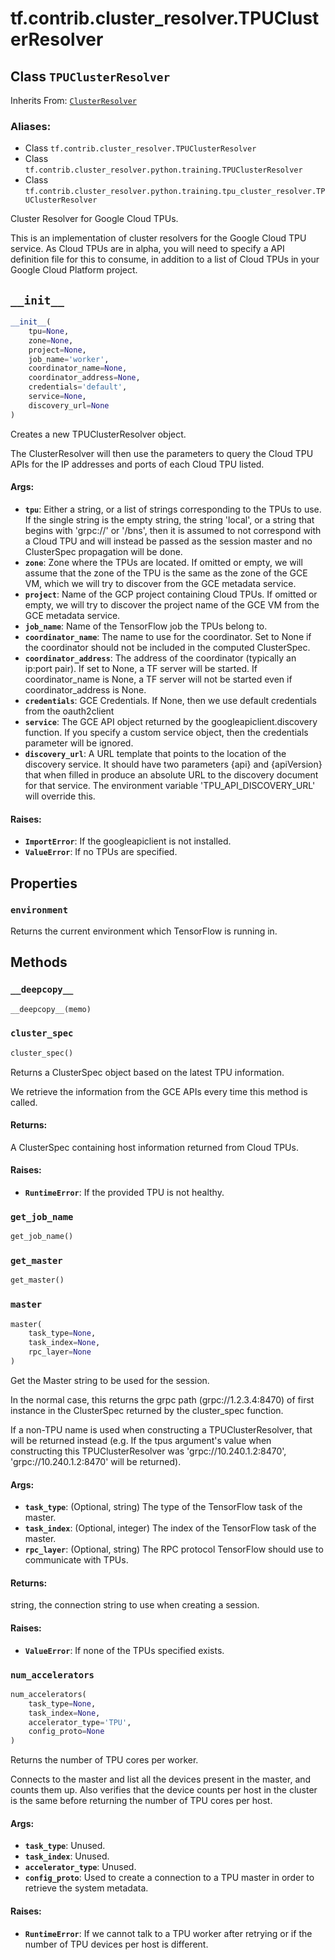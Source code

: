 <div itemscope itemtype="http://developers.google.com/ReferenceObject">
<meta itemprop="name" content="tf.contrib.cluster_resolver.TPUClusterResolver" />
<meta itemprop="path" content="Stable" />
<meta itemprop="property" content="environment"/>
<meta itemprop="property" content="__deepcopy__"/>
<meta itemprop="property" content="__init__"/>
<meta itemprop="property" content="cluster_spec"/>
<meta itemprop="property" content="get_job_name"/>
<meta itemprop="property" content="get_master"/>
<meta itemprop="property" content="master"/>
<meta itemprop="property" content="num_accelerators"/>
</div>

# tf.contrib.cluster_resolver.TPUClusterResolver

## Class `TPUClusterResolver`

Inherits From: [`ClusterResolver`](../../../tf/contrib/cluster_resolver/ClusterResolver.md)

### Aliases:

* Class `tf.contrib.cluster_resolver.TPUClusterResolver`
* Class `tf.contrib.cluster_resolver.python.training.TPUClusterResolver`
* Class `tf.contrib.cluster_resolver.python.training.tpu_cluster_resolver.TPUClusterResolver`

Cluster Resolver for Google Cloud TPUs.

This is an implementation of cluster resolvers for the Google Cloud TPU
service. As Cloud TPUs are in alpha, you will need to specify a API definition
file for this to consume, in addition to a list of Cloud TPUs in your Google
Cloud Platform project.

<h2 id="__init__"><code>__init__</code></h2>

``` python
__init__(
    tpu=None,
    zone=None,
    project=None,
    job_name='worker',
    coordinator_name=None,
    coordinator_address=None,
    credentials='default',
    service=None,
    discovery_url=None
)
```

Creates a new TPUClusterResolver object.

The ClusterResolver will then use the parameters to query the Cloud TPU APIs
for the IP addresses and ports of each Cloud TPU listed.

#### Args:

* <b>`tpu`</b>: Either a string, or a list of strings corresponding to the TPUs to
    use. If the single string is the empty string, the string 'local', or a
    string that begins with 'grpc://' or '/bns', then it is assumed to not
    correspond with a Cloud TPU and will instead be passed as the session
    master and no ClusterSpec propagation will be done.
* <b>`zone`</b>: Zone where the TPUs are located. If omitted or empty, we will assume
    that the zone of the TPU is the same as the zone of the GCE VM, which we
    will try to discover from the GCE metadata service.
* <b>`project`</b>: Name of the GCP project containing Cloud TPUs. If omitted or
    empty, we will try to discover the project name of the GCE VM from the
    GCE metadata service.
* <b>`job_name`</b>: Name of the TensorFlow job the TPUs belong to.
* <b>`coordinator_name`</b>: The name to use for the coordinator. Set to None if the
    coordinator should not be included in the computed ClusterSpec.
* <b>`coordinator_address`</b>: The address of the coordinator (typically an ip:port
    pair). If set to None, a TF server will be started. If coordinator_name
    is None, a TF server will not be started even if coordinator_address is
    None.
* <b>`credentials`</b>: GCE Credentials. If None, then we use default credentials
    from the oauth2client
* <b>`service`</b>: The GCE API object returned by the googleapiclient.discovery
    function. If you specify a custom service object, then the credentials
    parameter will be ignored.
* <b>`discovery_url`</b>: A URL template that points to the location of
    the discovery service. It should have two parameters {api} and
    {apiVersion} that when filled in produce an absolute URL to the
    discovery document for that service. The environment variable
    'TPU_API_DISCOVERY_URL' will override this.


#### Raises:

* <b>`ImportError`</b>: If the googleapiclient is not installed.
* <b>`ValueError`</b>: If no TPUs are specified.



## Properties

<h3 id="environment"><code>environment</code></h3>

Returns the current environment which TensorFlow is running in.



## Methods

<h3 id="__deepcopy__"><code>__deepcopy__</code></h3>

``` python
__deepcopy__(memo)
```



<h3 id="cluster_spec"><code>cluster_spec</code></h3>

``` python
cluster_spec()
```

Returns a ClusterSpec object based on the latest TPU information.

We retrieve the information from the GCE APIs every time this method is
called.

#### Returns:

A ClusterSpec containing host information returned from Cloud TPUs.


#### Raises:

* <b>`RuntimeError`</b>: If the provided TPU is not healthy.

<h3 id="get_job_name"><code>get_job_name</code></h3>

``` python
get_job_name()
```



<h3 id="get_master"><code>get_master</code></h3>

``` python
get_master()
```



<h3 id="master"><code>master</code></h3>

``` python
master(
    task_type=None,
    task_index=None,
    rpc_layer=None
)
```

Get the Master string to be used for the session.

In the normal case, this returns the grpc path (grpc://1.2.3.4:8470) of
first instance in the ClusterSpec returned by the cluster_spec function.

If a non-TPU name is used when constructing a TPUClusterResolver, that will
be returned instead (e.g. If the tpus argument's value when constructing
this TPUClusterResolver was 'grpc://10.240.1.2:8470',
'grpc://10.240.1.2:8470' will be returned).

#### Args:

* <b>`task_type`</b>: (Optional, string) The type of the TensorFlow task of the
    master.
* <b>`task_index`</b>: (Optional, integer) The index of the TensorFlow task of the
    master.
* <b>`rpc_layer`</b>: (Optional, string) The RPC protocol TensorFlow should use to
    communicate with TPUs.


#### Returns:

string, the connection string to use when creating a session.


#### Raises:

* <b>`ValueError`</b>: If none of the TPUs specified exists.

<h3 id="num_accelerators"><code>num_accelerators</code></h3>

``` python
num_accelerators(
    task_type=None,
    task_index=None,
    accelerator_type='TPU',
    config_proto=None
)
```

Returns the number of TPU cores per worker.

Connects to the master and list all the devices present in the master,
and counts them up. Also verifies that the device counts per host in the
cluster is the same before returning the number of TPU cores per host.

#### Args:

* <b>`task_type`</b>: Unused.
* <b>`task_index`</b>: Unused.
* <b>`accelerator_type`</b>: Unused.
* <b>`config_proto`</b>: Used to create a connection to a TPU master in order to
    retrieve the system metadata.


#### Raises:

* <b>`RuntimeError`</b>: If we cannot talk to a TPU worker after retrying or if the
    number of TPU devices per host is different.



